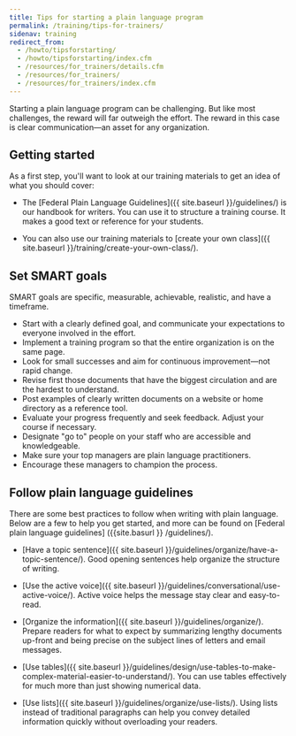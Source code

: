 ```yaml
---
title: Tips for starting a plain language program
permalink: /training/tips-for-trainers/
sidenav: training
redirect_from:
  - /howto/tipsforstarting/
  - /howto/tipsforstarting/index.cfm
  - /resources/for_trainers/details.cfm
  - /resources/for_trainers/
  - /resources/for_trainers/index.cfm
---
```


Starting a plain language program can be challenging. But like most challenges, the reward will far outweigh the effort. The reward in this case is clear communication—an asset for any organization.

## Getting started

As a first step, you'll want to look at our training materials to get an idea of what you should cover:

- The [Federal Plain Language Guidelines]({{ site.baseurl }}/guidelines/) is our handbook for writers. You can use it to structure a training course. It makes a good text or reference for your students.

- You can also use our training materials to [create your own class]({{ site.baseurl }}/training/create-your-own-class/).

## Set SMART goals

SMART goals are specific, measurable, achievable, realistic, and have a timeframe.

- Start with a clearly defined goal, and communicate your expectations to everyone involved in the effort.
- Implement a training program so that the entire organization is on the same page.
- Look for small successes and aim for continuous improvement—not rapid change.
- Revise first those documents that have the biggest circulation and are the hardest to understand.
- Post examples of clearly written documents on a website or home directory as a reference tool.
- Evaluate your progress frequently and seek feedback. Adjust your course if necessary.
- Designate "go to" people on your staff who are accessible and knowledgeable.
- Make sure your top managers are plain language practitioners.
- Encourage these managers to champion the process.

## Follow plain language guidelines

There are some best practices to follow when writing with plain language. Below are a few to help you get started, and more can be found on [Federal plain language guidelines] ({{site.basurl }} /guidelines/).

- [Have a topic sentence]({{ site.baseurl }}/guidelines/organize/have-a-topic-sentence/). Good opening sentences help organize the structure of writing. 

- [Use the active voice]({{ site.baseurl }}/guidelines/conversational/use-active-voice/). Active voice helps the message stay clear and easy-to-read.

- [Organize the information]({{ site.baseurl }}/guidelines/organize/). Prepare readers for what to expect by summarizing lengthy documents up-front and being precise on the subject lines of letters and email messages.
  
- [Use tables]({{ site.baseurl }}/guidelines/design/use-tables-to-make-complex-material-easier-to-understand/). You can use tables effectively for much more than just showing numerical data.

- [Use lists]({{ site.baseurl }}/guidelines/organize/use-lists/). Using lists instead of traditional paragraphs can help you convey detailed information quickly without overloading your readers.
